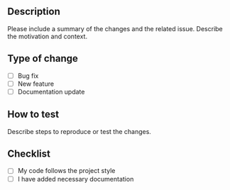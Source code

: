 ## Description
Please include a summary of the changes and the related issue. Describe the motivation and context.

## Type of change
- [ ] Bug fix
- [ ] New feature
- [ ] Documentation update

## How to test
Describe steps to reproduce or test the changes.

## Checklist
- [ ] My code follows the project style
- [ ] I have added necessary documentation
